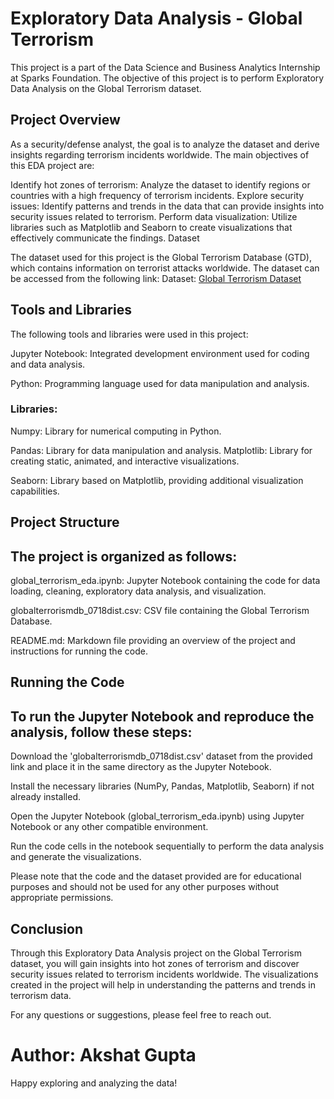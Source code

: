 # Exploratory Data Analysis - Global Terrorism

This project is a part of the Data Science and Business Analytics Internship at Sparks Foundation. The objective of this project is to perform Exploratory Data Analysis on the Global Terrorism dataset.

## Project Overview

As a security/defense analyst, the goal is to analyze the dataset and derive insights regarding terrorism incidents worldwide. The main objectives of this EDA project are:

Identify hot zones of terrorism: Analyze the dataset to identify regions or countries with a high frequency of terrorism incidents.
Explore security issues: Identify patterns and trends in the data that can provide insights into security issues related to terrorism.
Perform data visualization: Utilize libraries such as Matplotlib and Seaborn to create visualizations that effectively communicate the findings.
Dataset

The dataset used for this project is the Global Terrorism Database (GTD), which contains information on terrorist attacks worldwide. The dataset can be accessed from the following link: Dataset: [Global Terrorism Dataset](https://bit.ly/2TK5Xn5)


## Tools and Libraries

The following tools and libraries were used in this project:

Jupyter Notebook: Integrated development environment used for coding and data analysis.

Python: Programming language used for data manipulation and analysis.

### Libraries:

Numpy: Library for numerical computing in Python.

Pandas: Library for data manipulation and analysis.
Matplotlib: Library for creating static, animated, and interactive visualizations.

Seaborn: Library based on Matplotlib, providing additional visualization capabilities.

## Project Structure

## The project is organized as follows:

global_terrorism_eda.ipynb: Jupyter Notebook containing the code for data loading, cleaning, exploratory data analysis, and visualization.

globalterrorismdb_0718dist.csv: CSV file containing the Global Terrorism Database.

README.md: Markdown file providing an overview of the project and instructions for running the code.

## Running the Code

## To run the Jupyter Notebook and reproduce the analysis, follow these steps:

Download the 'globalterrorismdb_0718dist.csv' dataset from the provided link and place it in the same directory as the Jupyter Notebook.

Install the necessary libraries (NumPy, Pandas, Matplotlib, Seaborn) if not already installed.

Open the Jupyter Notebook (global_terrorism_eda.ipynb) using Jupyter Notebook or any other compatible environment.

Run the code cells in the notebook sequentially to perform the data analysis and generate the visualizations.

Please note that the code and the dataset provided are for educational purposes and should not be used for any other purposes without appropriate permissions.

## Conclusion

Through this Exploratory Data Analysis project on the Global Terrorism dataset, you will gain insights into hot zones of terrorism and discover security issues related to terrorism incidents worldwide. The visualizations created in the project will help in understanding the patterns and trends in terrorism data.

For any questions or suggestions, please feel free to reach out.

# Author: Akshat Gupta



Happy exploring and analyzing the data!
